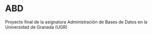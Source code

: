 # ABD
Proyecto final de la asignatura Administración de Bases de Datos en la Universidad de Granada (UGR)
